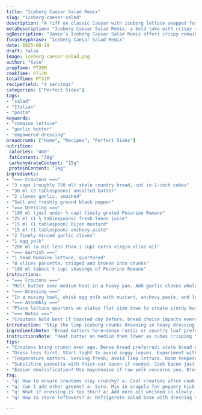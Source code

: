 ```yaml
---
title: "Iceberg Caesar Salad Remix"
slug: "iceberg-caesar-salad"
description: "A riff on classic Caesar with iceberg lettuce swapped for romaine, pancetta replaces bacon, and olive oil blends into the dressing. Homemade croutons get tossed in garlic butter, crisped till golden with audible crackles. Anchovy paste and Dijon blend with lemon juice and finely grated pecorino to build the vinaigrette's backbone. Emulsify with a raw egg yolk, whisking in oil slowly till thick, creamy. Tossed with wedges of lettuce, toasted cubes, pancetta shards, and sharp, salty shavings for texture contrast. Timing relies on bread color and dressing sheen, not clocks—listen and look close."
metaDescription: "Iceberg Caesar Salad Remix, a bold take with crispy romaine, garlic butter croutons, and rich pancetta; a textural and flavorful twist."
ogDescription: "Jamie’s Iceberg Caesar Salad Remix offers crispy romaine, crunchy garlic croutons, and a creamy dressing for a fresh take on a classic favorite."
focusKeyphrase: "Iceberg Caesar Salad Remix"
date: 2025-08-19
draft: false
image: iceberg-caesar-salad.png
author: "Kate"
prepTime: PT20M
cookTime: PT12M
totalTime: PT32M
recipeYield: "4 servings"
categories: ["Perfect Sides"]
tags:
- "salad"
- "Italian"
- "pasta"
keywords:
- "romaine lettuce"
- "garlic butter"
- "empowered dressing"
breadcrumb: ["Home", "Recipes", "Perfect Sides"]
nutrition: 
 calories: "460"
 fatContent: "38g"
 carbohydrateContent: "15g"
 proteinContent: "14g"
ingredients:
- "=== Croutons ==="
- "3 cups (roughly 750 ml) stale country bread, cut in 1-inch cubes"
- "30 ml (2 tablespoons) unsalted butter"
- "2 cloves garlic, smashed"
- "Salt and freshly ground black pepper"
- "=== Dressing ==="
- "100 ml (just under ½ cup) finely grated Pecorino Romano"
- "25 ml (1 ½ tablespoons) fresh lemon juice"
- "15 ml (1 tablespoon) Dijon mustard"
- "15 ml (1 tablespoon) anchovy paste"
- "2 finely minced garlic cloves"
- "1 egg yolk"
- "200 ml (a bit less than 1 cup) extra virgin olive oil"
- "=== Garnish ==="
- "1 head Romaine lettuce, quartered"
- "8 slices pancetta, crisped and broken into chunks"
- "100 ml (about ½ cup) shavings of Pecorino Romano"
instructions:
- "=== Croutons ==="
- "Melt butter over medium heat in a heavy pan. Add garlic cloves whole to infuse the butter, tossing cubes in right away. Spread them evenly to crisp. Listen for crackling—golden spots about 6-8 minutes. Toss occasionally to brown all sides but watch, bread burns quickly, so stir gently and lower heat if needed. Garlic in butter adds depth but remove before assembling if it starts burning. Season with salt and pepper after removing garlic. Set aside to cool; residual heat keeps them crunchy."
- "=== Dressing ==="
- "In a mixing bowl, whisk egg yolk with mustard, anchovy paste, and lemon juice until combined and slightly thickened. Add minced garlic and grated Pecorino, stir well to integrate flavors before oil. Drizzle oil slowly in a thin stream, whisking vigorously to emulsify the dressing, building thick, creamy body. Patience key here; pouring oil too fast leads to broken dressing. Adjust thickness with a few drops cold water if too thick. Season with freshly ground pepper — salt often unnecessary due to cheese and anchovies."
- "=== Assembly ==="
- "Place lettuce quarters on plates flat side down to create sturdy base. Spoon dressing over each quarter sparingly: better to add more later than to drown leaves. Scatter croutons evenly, drop pancetta chunks for salty richness and crunch contrast. Top with Pecorino shavings for sharp finish, letting them melt slightly on warm pancetta. Serve immediately to avoid wilted lettuce or soggy croutons."
- "=== Notes ==="
- "Croutons hold best if toasted day before; bread choice impacts every bite — country loaves with dense crumb yield better crunch than white sandwich bread. Pancetta offers nuttier flavor than bacon but if unavailable, opt for thick-cut smoked bacon as fallback — cook until just crisp, not brittle. Anchovy paste pastes easier than fillets, ensures even flavor dispersion. Egg yolk here is raw — can substitute with mayonnaise if raw eggs are a concern, but expect slight flavor and texture differences. Overall, watch textures: crunchy croutons, crisp lettuce, soft cheese shavings balanced in salty, tangy dressing—a play of contrasts that’s key."
introduction: "Skip the limp iceberg chunks drowning in heavy dressing. Swap for Romaine quarters that hold up under vinaigrette weight–leaf edges crisp, stems juicy and firm. Croutons not just stale bread tossed and baked but cubes fried slow in garlic butter till golden and audibly crackling—aroma fleshed out with nutty butter notes, garlic sweetness emerges without bitterness. Dressing emulsifies slowly, oil trickled in with patience. Anchovy paste and pecorino punch salty, umami notes; lemon and mustard bring sharp balance. Pancetta’s crunch and smoky allure replaces traditional bacon, offering a richer profile and texture clash you don’t want to skip. Timing here isn’t strict–it’s about color, sound, viscosity, tactility. A salad born of basics done properly, with smart twists."
ingredientsNote: "Bread matters here–dense rustic or country loaf preferred over soft sandwich bread. Will deliver a crunch that resists sogginess longer. Butter coats croutons, adding richness and browning flavor unavailable if bread just toasted dryly. Garlic whole during sauté infuses without burning; remove when browned. Anchovy paste easier to blend than fillets, distributes saltiness evenly throughout dressing without clumps. Pecorino Romano swaps parmesan for sharper, saltier punch; if allergic, can use finely grated Grana Padano but flavors updated. Pancetta in place of bacon brings balanced smoke and less greasy crisp. Olive oil in dressing steadies emulsification, richer mouthfeel than canola. Egg yolk binding agent critical; use freshest eggs to avoid off-flavors or swap with mayonnaise in a pinch."
instructionsNote: "Heat butter on medium then lower as cubes crisping to avoid scorching. The sound of popping cubes signals Maillard reaction kicking in, watch that browning edges are deep golden, not dark. Garlic infuses butter but remove if it darkens too much to prevent bitterness spreading. Emulsification in dressing demands slow, steady oil addition—too fast breaks sauce, becomes oily. Whisk constantly, scrape bowl edges for full integration. Cheese added early melts slightly into wet ingredients, helps body and flavor. Arranging lettuce quarters face down keeps them stable, prevents tipping once dressed. Add dress sparingly to prevent wilt; you can always add more. Pancetta chunks add textural counterpoint and umami punch. Cheese shavings not grated powder—thin curls melt gently on pancetta warmth, tweak visual appeal and flavor layering. Serve fast, lettuce must stay crisp. Familiar with mishaps here? If croutons soggy, bake longer or fry again briefly; dressing too thin, whisk in more oil or a pinch salt to tighten. Egg allergy? Mayonnaise swap, but subtle shift in texture."
tips:
- "Croutons bring crunch over age. Dense bread preferred; stale bread works best. Adjust crouton size for even texture. Fry slowly; listen to that crackle."
- "Dress less first. Start light to avoid soggy leaves. Experiment with oil pour. Whisk until thick, keep adding for creamy results. Patience is key."
- "Temperature matters. Serving fresh; avoid limp lettuce. Room temperature croutons hold crunch longer. Check texture; if sogginess creeps in, quick toast fixes it."
- "Substitute pancetta with thick-cut bacon if needed. Cook bacon just right, strips not overly crisp. Flavor still bold, but with a smoke twist. Balance textures."
- "Easier emulsification? Use mayonnaise if raw yolk concerns you. Dress holds but flavor shifts subtle. Adjust seasoning with care, check saltiness level."
faq:
- "q: How to ensure croutons stay crunchy? a: Cool croutons after cooking. Store in open container. Keep dry. Not in airtight box; it makes soggy."
- "q: Can I add other greens? a: Sure. Mix in arugula for peppery kick. Spinach for softness. Just ensure dress complements new tastes without overpowering."
- "q: What if dressing is too thin? a: Add more oil whisked in slowly. Could blend more garlic as well, thickens and augments flavor. Adjust till right."
- "q: How to store leftovers? a: Refrigerate salad base with dressing separate. Will wilt if mixed. Croutons can stay out. Crispiness avoided in fridge."

---
```


